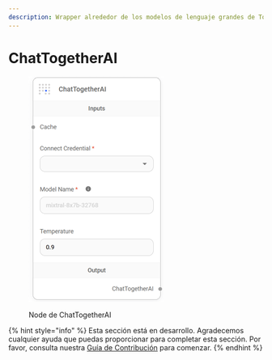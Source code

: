```yaml
---
description: Wrapper alrededor de los modelos de lenguaje grandes de TogetherAI
---
```


# ChatTogetherAI

<figure><img src="../../../../.gitbook/assets/image (68).png" alt="" width="266"><figcaption><p>Node de ChatTogetherAI</p></figcaption></figure>

{% hint style="info" %}
Esta sección está en desarrollo. Agradecemos cualquier ayuda que puedas proporcionar para completar esta sección. Por favor, consulta nuestra [Guía de Contribución](../../../../contributing/) para comenzar.
{% endhint %}

